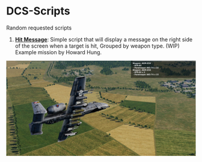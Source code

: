 # DCS-Scripts
Random requested scripts

1. [**Hit Message**](https://github.com/marcos2221/DCS-Scripts/tree/master/hitMessage): Simple script that will display a message on the right side of the screen when a target is hit, Grouped by weapon type.  (WIP) Example mission by Howard Hung.

![Image of Yaktocat](https://github.com/marcos2221/DCS-Scripts/blob/master/hitMessage/a10c.jpg)
